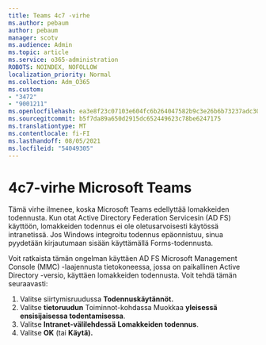 ```yaml
---
title: Teams 4c7 -virhe
ms.author: pebaum
author: pebaum
manager: scotv
ms.audience: Admin
ms.topic: article
ms.service: o365-administration
ROBOTS: NOINDEX, NOFOLLOW
localization_priority: Normal
ms.collection: Adm_O365
ms.custom:
- "3472"
- "9001211"
ms.openlocfilehash: ea3e8f23c07103e604fc6b264047582b9c3e26b6b73237adc30eba574e06cfd3
ms.sourcegitcommit: b5f7da89a650d2915dc652449623c78be6247175
ms.translationtype: MT
ms.contentlocale: fi-FI
ms.lasthandoff: 08/05/2021
ms.locfileid: "54049305"
---
```

# <a name="4c7-error-in-microsoft-teams"></a>4c7-virhe Microsoft Teams

Tämä virhe ilmenee, koska Microsoft Teams edellyttää lomakkeiden todennusta. Kun otat Active Directory Federation Servicesin (AD FS) käyttöön, lomakkeiden todennus ei ole oletusarvoisesti käytössä intranetissä. Jos Windows integroitu todennus epäonnistuu, sinua pyydetään kirjautumaan sisään käyttämällä Forms-todennusta.

Voit ratkaista tämän ongelman käyttäen AD FS Microsoft Management Console (MMC) -laajennusta tietokoneessa, jossa on paikallinen Active Directory -versio, käyttäen lomakkeiden todennusta. Voit tehdä tämän seuraavasti: 

1. Valitse siirtymisruudussa **Todennuskäytännöt.**
2. Valitse **tietoruudun** Toiminnot-kohdassa Muokkaa **yleisessä ensisijaisessa todentamisessa**.
3. Valitse **Intranet-välilehdessä** **Lomakkeiden todennus**.
4. Valitse **OK** (tai **Käytä).**
